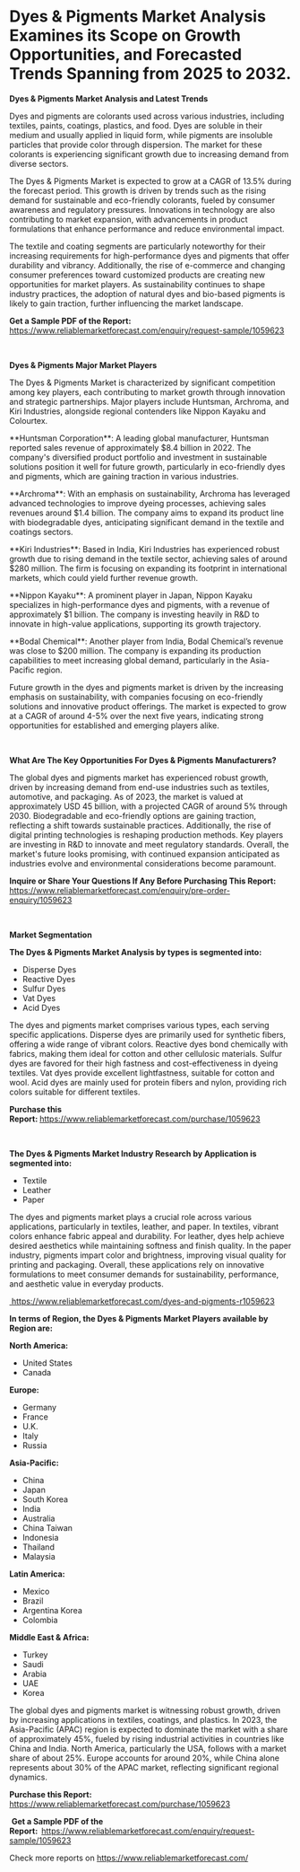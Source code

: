 <p><h1>Dyes & Pigments Market Analysis Examines its Scope on Growth Opportunities, and Forecasted Trends Spanning from 2025 to 2032.</h1></p><p><strong>Dyes & Pigments Market Analysis and Latest Trends</strong></p>
<p><p>Dyes and pigments are colorants used across various industries, including textiles, paints, coatings, plastics, and food. Dyes are soluble in their medium and usually applied in liquid form, while pigments are insoluble particles that provide color through dispersion. The market for these colorants is experiencing significant growth due to increasing demand from diverse sectors. </p><p>The Dyes & Pigments Market is expected to grow at a CAGR of 13.5% during the forecast period. This growth is driven by trends such as the rising demand for sustainable and eco-friendly colorants, fueled by consumer awareness and regulatory pressures. Innovations in technology are also contributing to market expansion, with advancements in product formulations that enhance performance and reduce environmental impact.</p><p>The textile and coating segments are particularly noteworthy for their increasing requirements for high-performance dyes and pigments that offer durability and vibrancy. Additionally, the rise of e-commerce and changing consumer preferences toward customized products are creating new opportunities for market players. As sustainability continues to shape industry practices, the adoption of natural dyes and bio-based pigments is likely to gain traction, further influencing the market landscape.</p></p>
<p><strong>Get a Sample PDF of the Report:&nbsp;</strong> <a href="https://www.reliablemarketforecast.com/enquiry/request-sample/1059623?utm_campaign=3381&utm_medium=2&utm_source=Github&utm_content=ia&utm_term=22032025&utm_id=dyes-pigments">https://www.reliablemarketforecast.com/enquiry/request-sample/1059623</a></p>
<p>&nbsp;</p>
<p><strong>Dyes & Pigments Major Market Players</strong></p>
<p><p>The Dyes & Pigments Market is characterized by significant competition among key players, each contributing to market growth through innovation and strategic partnerships. Major players include Huntsman, Archroma, and Kiri Industries, alongside regional contenders like Nippon Kayaku and Colourtex.</p><p>**Huntsman Corporation**: A leading global manufacturer, Huntsman reported sales revenue of approximately $8.4 billion in 2022. The company's diversified product portfolio and investment in sustainable solutions position it well for future growth, particularly in eco-friendly dyes and pigments, which are gaining traction in various industries.</p><p>**Archroma**: With an emphasis on sustainability, Archroma has leveraged advanced technologies to improve dyeing processes, achieving sales revenues around $1.4 billion. The company aims to expand its product line with biodegradable dyes, anticipating significant demand in the textile and coatings sectors.</p><p>**Kiri Industries**: Based in India, Kiri Industries has experienced robust growth due to rising demand in the textile sector, achieving sales of around $280 million. The firm is focusing on expanding its footprint in international markets, which could yield further revenue growth.</p><p>**Nippon Kayaku**: A prominent player in Japan, Nippon Kayaku specializes in high-performance dyes and pigments, with a revenue of approximately $1 billion. The company is investing heavily in R&D to innovate in high-value applications, supporting its growth trajectory.</p><p>**Bodal Chemical**: Another player from India, Bodal Chemical’s revenue was close to $200 million. The company is expanding its production capabilities to meet increasing global demand, particularly in the Asia-Pacific region.</p><p>Future growth in the dyes and pigments market is driven by the increasing emphasis on sustainability, with companies focusing on eco-friendly solutions and innovative product offerings. The market is expected to grow at a CAGR of around 4-5% over the next five years, indicating strong opportunities for established and emerging players alike.</p></p>
<p>&nbsp;</p>
<p><strong>What Are The Key Opportunities For Dyes & Pigments Manufacturers?</strong></p>
<p><p>The global dyes and pigments market has experienced robust growth, driven by increasing demand from end-use industries such as textiles, automotive, and packaging. As of 2023, the market is valued at approximately USD 45 billion, with a projected CAGR of around 5% through 2030. Biodegradable and eco-friendly options are gaining traction, reflecting a shift towards sustainable practices. Additionally, the rise of digital printing technologies is reshaping production methods. Key players are investing in R&D to innovate and meet regulatory standards. Overall, the market's future looks promising, with continued expansion anticipated as industries evolve and environmental considerations become paramount.</p></p>
<p><strong>Inquire or Share Your Questions If Any Before Purchasing This Report:</strong> <a href="https://www.reliablemarketforecast.com/enquiry/pre-order-enquiry/1059623?utm_campaign=3381&utm_medium=2&utm_source=Github&utm_content=ia&utm_term=22032025&utm_id=dyes-pigments">https://www.reliablemarketforecast.com/enquiry/pre-order-enquiry/1059623</a></p>
<p>&nbsp;</p>
<p><strong>Market Segmentation</strong></p>
<p><strong>The Dyes & Pigments Market Analysis by types is segmented into:</strong></p>
<p><ul><li>Disperse Dyes</li><li>Reactive Dyes</li><li>Sulfur Dyes</li><li>Vat Dyes</li><li>Acid Dyes</li></ul></p>
<p><p>The dyes and pigments market comprises various types, each serving specific applications. Disperse dyes are primarily used for synthetic fibers, offering a wide range of vibrant colors. Reactive dyes bond chemically with fabrics, making them ideal for cotton and other cellulosic materials. Sulfur dyes are favored for their high fastness and cost-effectiveness in dyeing textiles. Vat dyes provide excellent lightfastness, suitable for cotton and wool. Acid dyes are mainly used for protein fibers and nylon, providing rich colors suitable for different textiles.</p></p>
<p><strong>Purchase this Report:&nbsp;</strong><a href="https://www.reliablemarketforecast.com/purchase/1059623?utm_campaign=3381&utm_medium=2&utm_source=Github&utm_content=ia&utm_term=22032025&utm_id=dyes-pigments">https://www.reliablemarketforecast.com/purchase/1059623</a></p>
<p>&nbsp;</p>
<p><strong>The Dyes & Pigments Market Industry Research by Application is segmented into:</strong></p>
<p><ul><li>Textile</li><li>Leather</li><li>Paper</li></ul></p>
<p><p>The dyes and pigments market plays a crucial role across various applications, particularly in textiles, leather, and paper. In textiles, vibrant colors enhance fabric appeal and durability. For leather, dyes help achieve desired aesthetics while maintaining softness and finish quality. In the paper industry, pigments impart color and brightness, improving visual quality for printing and packaging. Overall, these applications rely on innovative formulations to meet consumer demands for sustainability, performance, and aesthetic value in everyday products.</p></p>
<p><a href="https://www.reliablemarketforecast.com/dyes-and-pigments-r1059623?utm_campaign=3381&utm_medium=2&utm_source=Github&utm_content=ia&utm_term=22032025&utm_id=dyes-pigments">&nbsp;https://www.reliablemarketforecast.com/dyes-and-pigments-r1059623</a></p>
<p><strong>In terms of Region, the Dyes & Pigments Market Players available by Region are:</strong></p>
<p>
    <p> <strong> North America: </strong>
        <ul>
            <li>United States</li>
            <li>Canada</li>
        </ul>
        </p> 
    <p> <strong> Europe: </strong>
        <ul>
            <li>Germany</li>
            <li>France</li>
            <li>U.K.</li>
            <li>Italy</li>
            <li>Russia</li>
        </ul>
        </p> 
    <p> <strong> Asia-Pacific: </strong>
        <ul>
            <li>China</li>
            <li>Japan</li>
            <li>South Korea</li>
            <li>India</li>
            <li>Australia</li>
            <li>China Taiwan</li>
            <li>Indonesia</li>
            <li>Thailand</li>
            <li>Malaysia</li>
        </ul>
        </p> 
    <p> <strong> Latin America: </strong>
        <ul>
            <li>Mexico</li>
            <li>Brazil</li>
            <li>Argentina Korea</li>
            <li>Colombia</li>
        </ul>
        </p> 
    <p> <strong> Middle East & Africa: </strong>
        <ul>
            <li>Turkey</li>
            <li>Saudi</li>
            <li>Arabia</li>
            <li>UAE</li>
            <li>Korea</li>
        </ul>
    </p>
    </p>
<p><p>The global dyes and pigments market is witnessing robust growth, driven by increasing applications in textiles, coatings, and plastics. In 2023, the Asia-Pacific (APAC) region is expected to dominate the market with a share of approximately 45%, fueled by rising industrial activities in countries like China and India. North America, particularly the USA, follows with a market share of about 25%. Europe accounts for around 20%, while China alone represents about 30% of the APAC market, reflecting significant regional dynamics.</p></p>
<p><strong>Purchase this Report: </strong><a href="https://www.reliablemarketforecast.com/purchase/1059623?utm_campaign=3381&utm_medium=2&utm_source=Github&utm_content=ia&utm_term=22032025&utm_id=dyes-pigments">https://www.reliablemarketforecast.com/purchase/1059623</a></p>
<p>&nbsp;<strong>Get a Sample PDF of the Report:&nbsp;&nbsp;</strong><a href="https://www.reliablemarketforecast.com/enquiry/request-sample/1059623?utm_campaign=3381&utm_medium=2&utm_source=Github&utm_content=ia&utm_term=22032025&utm_id=dyes-pigments">https://www.reliablemarketforecast.com/enquiry/request-sample/1059623</a></p>
<p><strong></strong></p>
<p>Check more reports on <a href="https://www.reliablemarketforecast.com/?utm_campaign=3381&utm_medium=2&utm_source=Github&utm_content=ia&utm_term=22032025&utm_id=dyes-pigments">https://www.reliablemarketforecast.com/</a></p>